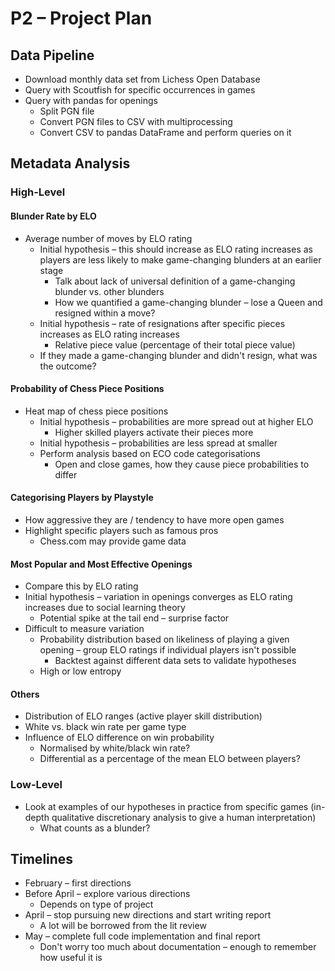 # P2 – Project Plan

## Data Pipeline
- Download monthly data set from Lichess Open Database
- Query with Scoutfish for specific occurrences in games
- Query with pandas for openings
	- Split PGN file
	- Convert PGN files to CSV with multiprocessing
	- Convert CSV to pandas DataFrame and perform queries on it

## Metadata Analysis
### High-Level
#### Blunder Rate by ELO
- Average number of moves by ELO rating
	- Initial hypothesis – this should increase as ELO rating increases as players are less likely to make game-changing blunders at an earlier stage
		- Talk about lack of universal definition of a game-changing blunder vs. other blunders
		- How we quantified a game-changing blunder – lose a Queen and resigned within a move?
	- Initial hypothesis – rate of resignations after specific pieces increases as ELO rating increases
		- Relative piece value (percentage of their total piece value)
	- If they made a game-changing blunder and didn't resign, what was the outcome?
#### Probability of Chess Piece Positions
- Heat map of chess piece positions
	- Initial hypothesis – probabilities are more spread out at higher ELO
		- Higher skilled players activate their pieces more
	- Initial hypothesis – probabilities are less spread at smaller 
	- Perform analysis based on ECO code categorisations
		- Open and close games, how they cause piece probabilities to differ
#### Categorising Players by Playstyle
- How aggressive they are / tendency to have more open games
- Highlight specific players such as famous pros
	- Chess.com may provide game data
#### Most Popular and Most Effective Openings
- Compare this by ELO rating
- Initial hypothesis – variation in openings converges as ELO rating increases due to social learning theory
	- Potential spike at the tail end – surprise factor
- Difficult to measure variation
	- Probability distribution based on likeliness of playing a given opening – group ELO ratings if individual players isn't possible
		- Backtest against different data sets to validate hypotheses
	- High or low entropy
#### Others
- Distribution of ELO ranges (active player skill distribution)
- White vs. black win rate per game type
- Influence of ELO difference on win probability
	- Normalised by white/black win rate?
	- Differential as a percentage of the mean ELO between players?

### Low-Level
 - Look at examples of our hypotheses in practice from specific games (in-depth qualitative discretionary analysis to give a human interpretation)
	 - What counts as a blunder?
## Timelines
- February – first directions
- Before April – explore various directions
	- Depends on type of project
- April – stop pursuing new directions and start writing report
	- A lot will be borrowed from the lit review
- May – complete full code implementation and final report
	- Don't worry too much about documentation – enough to remember how useful it is